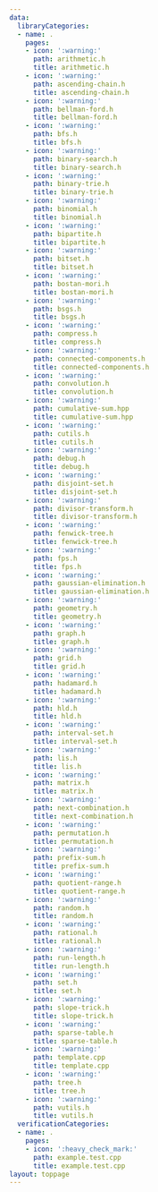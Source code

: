 ```yaml
---
data:
  libraryCategories:
  - name: .
    pages:
    - icon: ':warning:'
      path: arithmetic.h
      title: arithmetic.h
    - icon: ':warning:'
      path: ascending-chain.h
      title: ascending-chain.h
    - icon: ':warning:'
      path: bellman-ford.h
      title: bellman-ford.h
    - icon: ':warning:'
      path: bfs.h
      title: bfs.h
    - icon: ':warning:'
      path: binary-search.h
      title: binary-search.h
    - icon: ':warning:'
      path: binary-trie.h
      title: binary-trie.h
    - icon: ':warning:'
      path: binomial.h
      title: binomial.h
    - icon: ':warning:'
      path: bipartite.h
      title: bipartite.h
    - icon: ':warning:'
      path: bitset.h
      title: bitset.h
    - icon: ':warning:'
      path: bostan-mori.h
      title: bostan-mori.h
    - icon: ':warning:'
      path: bsgs.h
      title: bsgs.h
    - icon: ':warning:'
      path: compress.h
      title: compress.h
    - icon: ':warning:'
      path: connected-components.h
      title: connected-components.h
    - icon: ':warning:'
      path: convolution.h
      title: convolution.h
    - icon: ':warning:'
      path: cumulative-sum.hpp
      title: cumulative-sum.hpp
    - icon: ':warning:'
      path: cutils.h
      title: cutils.h
    - icon: ':warning:'
      path: debug.h
      title: debug.h
    - icon: ':warning:'
      path: disjoint-set.h
      title: disjoint-set.h
    - icon: ':warning:'
      path: divisor-transform.h
      title: divisor-transform.h
    - icon: ':warning:'
      path: fenwick-tree.h
      title: fenwick-tree.h
    - icon: ':warning:'
      path: fps.h
      title: fps.h
    - icon: ':warning:'
      path: gaussian-elimination.h
      title: gaussian-elimination.h
    - icon: ':warning:'
      path: geometry.h
      title: geometry.h
    - icon: ':warning:'
      path: graph.h
      title: graph.h
    - icon: ':warning:'
      path: grid.h
      title: grid.h
    - icon: ':warning:'
      path: hadamard.h
      title: hadamard.h
    - icon: ':warning:'
      path: hld.h
      title: hld.h
    - icon: ':warning:'
      path: interval-set.h
      title: interval-set.h
    - icon: ':warning:'
      path: lis.h
      title: lis.h
    - icon: ':warning:'
      path: matrix.h
      title: matrix.h
    - icon: ':warning:'
      path: next-combination.h
      title: next-combination.h
    - icon: ':warning:'
      path: permutation.h
      title: permutation.h
    - icon: ':warning:'
      path: prefix-sum.h
      title: prefix-sum.h
    - icon: ':warning:'
      path: quotient-range.h
      title: quotient-range.h
    - icon: ':warning:'
      path: random.h
      title: random.h
    - icon: ':warning:'
      path: rational.h
      title: rational.h
    - icon: ':warning:'
      path: run-length.h
      title: run-length.h
    - icon: ':warning:'
      path: set.h
      title: set.h
    - icon: ':warning:'
      path: slope-trick.h
      title: slope-trick.h
    - icon: ':warning:'
      path: sparse-table.h
      title: sparse-table.h
    - icon: ':warning:'
      path: template.cpp
      title: template.cpp
    - icon: ':warning:'
      path: tree.h
      title: tree.h
    - icon: ':warning:'
      path: vutils.h
      title: vutils.h
  verificationCategories:
  - name: .
    pages:
    - icon: ':heavy_check_mark:'
      path: example.test.cpp
      title: example.test.cpp
layout: toppage
---
```

